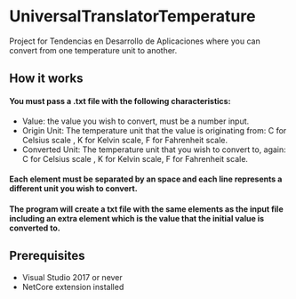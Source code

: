 # UniversalTranslatorTemperature
Project for Tendencias en Desarrollo de Aplicaciones where you can convert from one temperature unit to another.

## How it works

#### You must pass a .txt file with the following characteristics: 
* Value: the value you wish to convert, must be a number input.
* Origin Unit: The temperature unit that the value is originating from: C for Celsius scale , K for Kelvin scale, F for Fahrenheit scale.
* Converted Unit: The temperature unit that you wish to convert to, again: C for Celsius scale , K for Kelvin scale, F for Fahrenheit scale.

#### Each element must be separated by an space and each line represents a different unit you wish to convert.
#### The program will create a txt file with the same elements as the input file including an extra element which is the value that the initial value is converted to.

## Prerequisites

* Visual Studio 2017 or never
* NetCore extension installed
